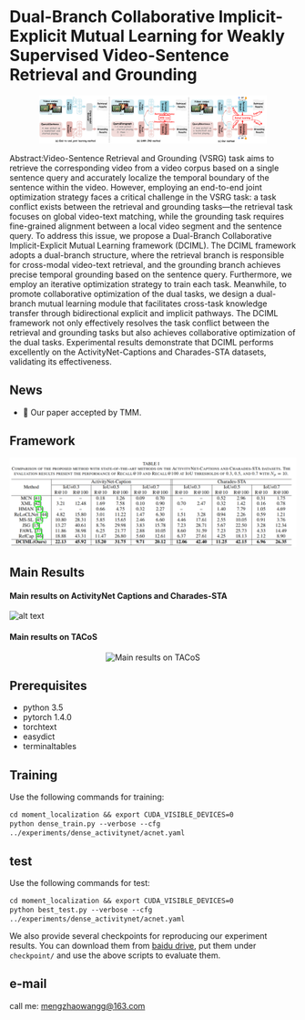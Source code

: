 # 	Dual-Branch Collaborative Implicit-Explicit Mutual Learning for Weakly Supervised Video-Sentence Retrieval and Grounding

<div align="center">
    <img src="images/01.png" alt="Main results on TACoS" width="400">
</div>

Abstract:Video-Sentence Retrieval and Grounding (VSRG) task aims to retrieve the corresponding video from a video corpus based on a single sentence query and accurately localize the temporal boundary of the sentence within the video. However, employing an end-to-end joint optimization strategy faces a critical challenge in the VSRG task: a task  conflict exists between the retrieval and grounding tasks—the retrieval task focuses on global video-text matching, while the grounding task requires fine-grained alignment between a local video segment and the sentence query. To address this issue, we propose a Dual-Branch Collaborative Implicit-Explicit Mutual Learning framework (DCIML). The DCIML framework adopts a dual-branch structure, where the retrieval branch is responsible for cross-modal video-text retrieval, and the grounding branch achieves precise temporal grounding based on the sentence query. Furthermore, we employ an iterative optimization strategy to  train each task. Meanwhile, to promote collaborative optimization of the dual tasks, we design a dual-branch mutual learning module that facilitates cross-task knowledge transfer through bidirectional explicit and implicit pathways. The DCIML framework not only effectively resolves  the task conflict  between the retrieval and grounding tasks but also achieves collaborative optimization of the dual tasks. Experimental results demonstrate that DCIML performs excellently on the ActivityNet-Captions and Charades-STA datasets, validating its effectiveness.

## News
- :beers: Our paper accepted by TMM.

## Framework
![alt text](images/03.png)

## Main Results


#### Main results on ActivityNet Captions and Charades-STA
![alt text](images/t1.png)

#### Main results on TACoS

<div align="center">
    <img src="images/t2.png" alt="Main results on TACoS" width="550">
</div>


## Prerequisites
- python 3.5
- pytorch 1.4.0
- torchtext
- easydict
- terminaltables

## Training
Use the following commands for training:
```
cd moment_localization && export CUDA_VISIBLE_DEVICES=0
python dense_train.py --verbose --cfg ../experiments/dense_activitynet/acnet.yaml
```
## test
Use the following commands for test:
```
cd moment_localization && export CUDA_VISIBLE_DEVICES=0
python best_test.py --verbose --cfg ../experiments/dense_activitynet/acnet.yaml
```

We also provide several checkpoints for reproducing our experiment results. You can download them from [baidu drive](https://pan.baidu.com/s/1xWC90AIDImVJfKV9qcah4Q), put them under ```checkpoint/``` and use the above scripts to evaluate them.


## e-mail

call me: mengzhaowangg@163.com
